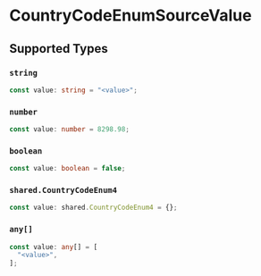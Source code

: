 # CountryCodeEnumSourceValue


## Supported Types

### `string`

```typescript
const value: string = "<value>";
```

### `number`

```typescript
const value: number = 8298.98;
```

### `boolean`

```typescript
const value: boolean = false;
```

### `shared.CountryCodeEnum4`

```typescript
const value: shared.CountryCodeEnum4 = {};
```

### `any[]`

```typescript
const value: any[] = [
  "<value>",
];
```

